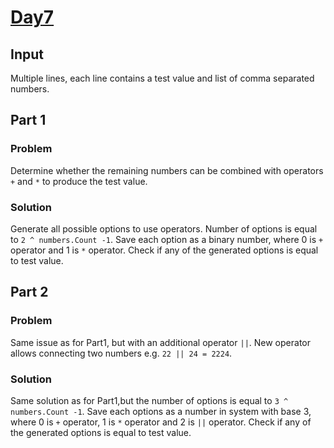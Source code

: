 # [Day7](https://adventofcode.com/2024/day/7)

## Input
Multiple lines, each line contains a test value and list of comma separated numbers.

## Part 1

### Problem
Determine whether the remaining numbers can be combined with operators `+` and `*` to produce the test value.

### Solution
Generate all possible options to use operators. Number of options is equal to `2 ^ numbers.Count -1`.
Save each option as a binary number, where 0 is `+` operator and 1 is `*` operator.
Check if any of the generated options is equal to test value.

## Part 2
### Problem
Same issue as for Part1, but with an additional operator `||`. New operator allows connecting two numbers e.g. `22 || 24 = 2224`.

### Solution
Same solution as for Part1,but the number of options is equal to `3 ^ numbers.Count -1`.
Save each options as a number in system with base 3, where 0 is `+` operator, 1 is `*` operator and 2 is `||` operator.
Check if any of the generated options is equal to test value.